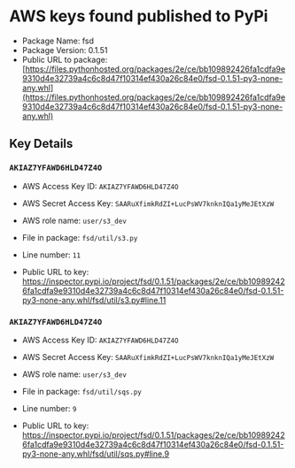 # AWS keys found published to PyPi

* Package Name: fsd
* Package Version: 0.1.51
* Public URL to package: [https://files.pythonhosted.org/packages/2e/ce/bb109892426fa1cdfa9e9310d4e32739a4c6c8d47f10314ef430a26c84e0/fsd-0.1.51-py3-none-any.whl](https://files.pythonhosted.org/packages/2e/ce/bb109892426fa1cdfa9e9310d4e32739a4c6c8d47f10314ef430a26c84e0/fsd-0.1.51-py3-none-any.whl)

## Key Details

### `AKIAZ7YFAWD6HLD47Z4O`

* AWS Access Key ID: `AKIAZ7YFAWD6HLD47Z4O`
* AWS Secret Access Key: `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` 
* AWS role name: `user/s3_dev`
* File in package: `fsd/util/s3.py`
* Line number: `11`

* Public URL to key: https://inspector.pypi.io/project/fsd/0.1.51/packages/2e/ce/bb109892426fa1cdfa9e9310d4e32739a4c6c8d47f10314ef430a26c84e0/fsd-0.1.51-py3-none-any.whl/fsd/util/s3.py#line.11



### `AKIAZ7YFAWD6HLD47Z4O`

* AWS Access Key ID: `AKIAZ7YFAWD6HLD47Z4O`
* AWS Secret Access Key: `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` 
* AWS role name: `user/s3_dev`
* File in package: `fsd/util/sqs.py`
* Line number: `9`

* Public URL to key: https://inspector.pypi.io/project/fsd/0.1.51/packages/2e/ce/bb109892426fa1cdfa9e9310d4e32739a4c6c8d47f10314ef430a26c84e0/fsd-0.1.51-py3-none-any.whl/fsd/util/sqs.py#line.9


